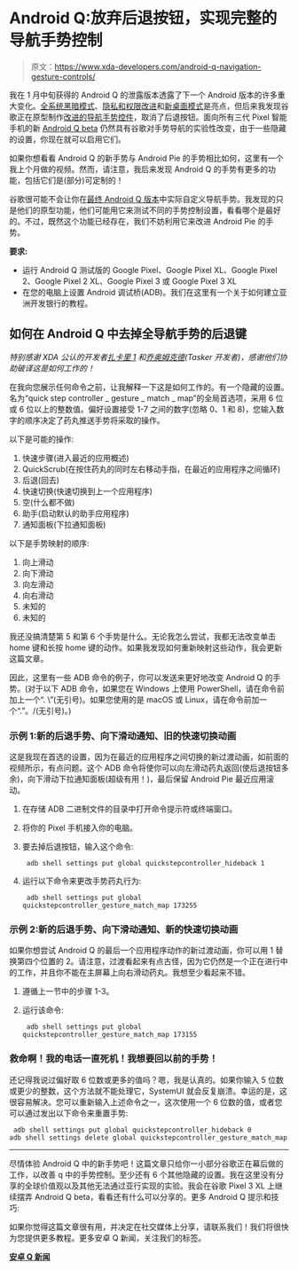 # Android Q:放弃后退按钮，实现完整的导航手势控制

> 原文：<https://www.xda-developers.com/android-q-navigation-gesture-controls/>

我在 1 月中旬获得的 Android Q 的泄露版本透露了下一个 Android 版本的许多重大变化。[全系统黑暗模式](https://www.xda-developers.com/android-q-dark-mode-overview/)、[隐私和权限改进](https://www.xda-developers.com/android-q-privacy-permission-controls/)和[新桌面模式](https://www.xda-developers.com/android-q-desktop-mode/)是亮点，但后来我发现谷歌正在原型制作[改进的导航手势控件](https://www.xda-developers.com/android-q-gestures-back-button/)，取消了后退按钮。面向所有三代 Pixel 智能手机的新 [Android Q beta](https://www.xda-developers.com/android-q-dp1-google-pixel-2-google-pixel-3/) 仍然具有谷歌对手势导航的实验性改变，由于一些隐藏的设置，你现在就可以启用它们。

如果你想看看 Android Q 的新手势与 Android Pie 的手势相比如何，这里有一个我上个月做的视频。然而，请注意，我后来发现 Android Q 的手势有更多的功能，包括它们是(部分)可定制的！

谷歌很可能不会让你在[最终 Android Q 版本](https://www.xda-developers.com/android-q-beta-release-schedule/)中实际自定义导航手势。我发现的只是他们的原型功能，他们可能用它来测试不同的手势控制设置，看看哪个是最好的。不过，既然这个功能已经存在，我们不妨利用它来改进 Android Pie 的手势。

**要求:**

*   运行 Android Q 测试版的 Google Pixel、Google Pixel XL、Google Pixel 2、Google Pixel 2 XL、Google Pixel 3 或 Google Pixel 3 XL
*   在您的电脑上设置 Android 调试桥(ADB)。我们在这里有一个关于如何建立亚洲开发银行的教程。

## 如何在 Android Q 中去掉全导航手势的后退键

*特别感谢 XDA 公认的开发者[扎卡里 1](https://forum.xda-developers.com/member.php?u=7055541) 和[乔奥姆克德](https://forum.xda-developers.com/member.php?u=4805489)(Tasker 开发者)，感谢他们协助破译这是如何工作的！*

在我向您展示任何命令之前，让我解释一下这是如何工作的。有一个隐藏的设置。名为“quick step controller _ gesture _ match _ map”的全局首选项，采用 6 位或 6 位以上的整数值。偏好设置接受 1-7 之间的数字(忽略 0、1 和 8)，您输入数字的顺序决定了药丸推送手势将采取的操作。

以下是可能的操作:

1.  快速步骤(进入最近的应用概述)
2.  QuickScrub(在按住药丸的同时左右移动手指，在最近的应用程序之间循环)
3.  后退(回去)
4.  快速切换(快速切换到上一个应用程序)
5.  空(什么都不做)
6.  助手(启动默认的助手应用程序)
7.  通知面板(下拉通知面板)

以下是手势映射的顺序:

1.  向上滑动
2.  向下滑动
3.  向左滑动
4.  向右滑动
5.  未知的
6.  未知的

我还没搞清楚第 5 和第 6 个手势是什么。无论我怎么尝试，我都无法改变单击 home 键和长按 home 键的动作。如果我发现如何重新映射这些动作，我会更新这篇文章。

因此，这里有一些 ADB 命令的例子，你可以发送来更好地改变 Android Q 的手势。(对于以下 ADB 命令，如果您在 Windows 上使用 PowerShell，请在命令前加上一个“. \”(无引号)。如果您使用的是 macOS 或 Linux，请在命令前加一个“.”。/(无引号)。)

### 示例 1:新的后退手势、向下滑动通知、旧的快速切换动画

这是我现在首选的设置，因为在最近的应用程序之间切换的新过渡动画，如前面的视频所示，有点问题。这个 ADB 命令将使你可以向左滑动药丸返回(使后退按钮多余)，向下滑动下拉通知面板(超级有用！)，最后保留 Android Pie 最近应用滚动。

1.  在存储 ADB 二进制文件的目录中打开命令提示符或终端窗口。
2.  将你的 Pixel 手机接入你的电脑。
3.  要去掉后退按钮，输入这个命令:

    ```
     adb shell settings put global quickstepcontroller_hideback 1 
    ```

4.  运行以下命令来更改手势药丸行为:

    ```
     adb shell settings put global quickstepcontroller_gesture_match_map 173255 
    ```

### 示例 2:新的后退手势、向下滑动通知、新的快速切换动画

如果你想尝试 Android Q 的最后一个应用程序动作的新过渡动画，你可以用 1 替换第四个位置的 2。请注意，过渡看起来有点古怪，因为它仍然是一个正在进行中的工作，并且你不能在主屏幕上向右滑动药丸。我想至少看起来不错。

1.  遵循上一节中的步骤 1-3。
2.  运行该命令:

    ```
     adb shell settings put global quickstepcontroller_gesture_match_map 173155 
    ```

### 救命啊！我的电话一直死机！我想要回以前的手势！

还记得我说过偏好取 6 位数或更多的值吗？嗯，我是认真的。如果你输入 5 位数或更少的整数，这个方法就不能处理它，SystemUI 就会反复崩溃。幸运的是，这很容易解决。您可以重新输入上述命令之一，这次使用一个 6 位数的值，或者您可以通过发出以下命令来重置手势:

```
 adb shell settings put global quickstepcontroller_hideback 0
adb shell settings delete global quickstepcontroller_gesture_match_map 
```

* * *

尽情体验 Android Q 中的新手势吧！这篇文章只给你一小部分谷歌正在幕后做的工作，以改善 q 中的手势控制。至少还有 6 个其他隐藏的设置。我在这里没有分享的全球价值观以及其他无法通过亚行实现的实验。我会在谷歌 Pixel 3 XL 上继续摆弄 Android Q beta，看看还有什么可以分享的。更多 Android Q 提示和技巧:

如果你觉得这篇文章很有用，并决定在社交媒体上分享，请联系我们！我们将很快为您提供更多教程。更多安卓 Q 新闻，关注我们的标签。

[**安卓 Q 新闻**](https://www.xda-developers.com/tag/android-q/)